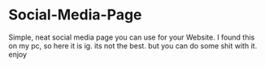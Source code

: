 # Social-Media-Page
Simple, neat social media page you can use for your Website. I found this on my pc, so here it is ig. its not the best. but you can do some shit with it. enjoy
